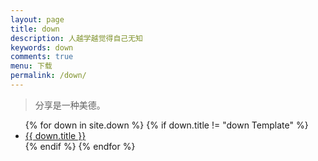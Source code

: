 ```yaml
---
layout: page
title: down
description: 人越学越觉得自己无知
keywords: down
comments: true
menu: 下载
permalink: /down/
---
```


> 分享是一种美德。

<ul class="listing">
{% for down in site.down %}
{% if down.title != "down Template" %}
<li class="listing-item"><a href="{{ site.url }}{{ down.url }}">{{ down.title }}</a></li>
{% endif %}
{% endfor %}
</ul>
